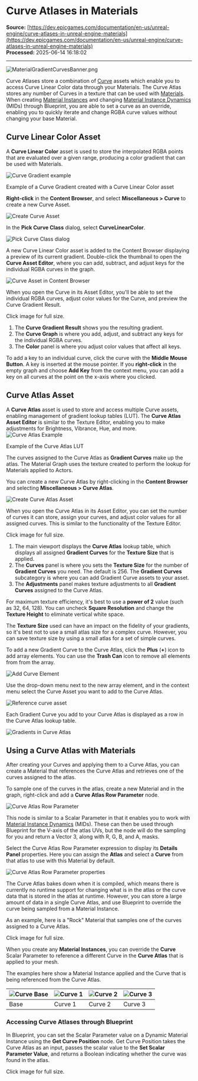 # Curve Atlases in Materials

**Source:** [https://dev.epicgames.com/documentation/en-us/unreal-engine/curve-atlases-in-unreal-engine-materials](https://dev.epicgames.com/documentation/en-us/unreal-engine/curve-atlases-in-unreal-engine-materials)  
**Processed:** 2025-06-14 16:18:02

---

![](https://d1iv7db44yhgxn.cloudfront.net/documentation/images/957c2bef-d4d4-4dd7-9ad6-cb3f091412ad/materialgradientcurvesbanner.png "MaterialGradientCurvesBanner.png")

Curve Atlases store a combination of [Curve](/documentation/en-us/unreal-engine/animation-curve-editor-in-unreal-engine) assets which enable you to access Curve Linear Color data through your Materials. The Curve Atlas stores any number of Curves in a texture that can be used with [Materials](/documentation/en-us/unreal-engine/unreal-engine-materials). When creating [Material Instances](/documentation/en-us/unreal-engine/instanced-materials-in-unreal-engine) and changing [Material Instance Dynamics](/documentation/en-us/unreal-engine/instanced-materials-in-unreal-engine#materialinstancedynamic) (MIDs) through Blueprint, you are able to set a curve as an override, enabling you to quickly iterate and change RGBA curve values without changing your base Material.

## Curve Linear Color Asset

A **Curve Linear Color** asset is used to store the interpolated RGBA points that are evaluated over a given range, producing a color gradient that can be used with Materials.

![Curve Gradient example](https://d1iv7db44yhgxn.cloudfront.net/documentation/images/3ca46c5e-52df-41d2-9abc-2a17bd1de3af/curvegradient.png)

Example of a Curve Gradient created with a Curve Linear Color asset

**Right-click** in the **Content Browser**, and select **Miscellaneous > Curve** to create a new Curve Asset.

![Create Curve Asset](https://d1iv7db44yhgxn.cloudfront.net/documentation/images/069228c9-6fb1-4303-b7b1-532964642414/create-curve-asset.png)

In the **Pick Curve Class** dialog, select **CurveLinearColor**.

![Pick Curve Class dialog](https://d1iv7db44yhgxn.cloudfront.net/documentation/images/847d2719-dc1a-4819-b152-0e05d50719e1/pick-curve-class.png)

A new Curve Linear Color asset is added to the Content Browser displaying a preview of its current gradient. Double-click the thumbnail to open the **Curve Asset Editor**, where you can add, subtract, and adjust keys for the individual RGBA curves in the graph.

![Curve Asset in Content Browser](https://d1iv7db44yhgxn.cloudfront.net/documentation/images/7fde724b-5e3e-4560-a986-c178d4049b03/curve-in-content-browser.png)

When you open the Curve in its Asset Editor, you'll be able to set the individual RGBA curves, adjust color values for the Curve, and preview the Curve Gradient Result.

Click image for full size.

1.  The **Curve Gradient Result** shows you the resulting gradient.
2.  The **Curve Graph** is where you add, adjust, and subtract any keys for the individual RGBA curves.
3.  The **Color** panel is where you adjust color values that affect all keys.

To add a key to an individual curve, click the curve with the **Middle Mouse Button**. A key is inserted at the mouse pointer. If you **right-click** in the empty graph and choose **Add Key** from the context menu, you can add a key on all curves at the point on the x-axis where you clicked.

## Curve Atlas Asset

A **Curve Atlas** asset is used to store and access multiple Curve assets, enabling management of gradient lookup tables (LUT). The **Curve Atlas Asset Editor** is similar to the Texture Editor, enabling you to make adjustments for Brightness, Vibrance, Hue, and more.  
![Curve Atlas Example](https://d1iv7db44yhgxn.cloudfront.net/documentation/images/754c525e-44fe-45d2-aba0-b24e7e5bad3d/curve-atlas-example.png)

Example of the Curve Atlas LUT

The curves assigned to the Curve Atlas as **Gradient Curves** make up the atlas. The Material Graph uses the texture created to perform the lookup for Materials applied to Actors.

You can create a new Curve Atlas by right-clicking in the **Content Browser** and selecting **Miscellaneous > Curve Atlas**.

![Create Curve Atlas Asset](https://d1iv7db44yhgxn.cloudfront.net/documentation/images/a446e087-042a-4ea0-8df2-f41b0d6dc1c7/create-curve-atlas.png)

When you open the Curve Atlas in its Asset Editor, you can set the number of curves it can store, assign your curves, and adjust color values for all assigned curves. This is similar to the functionality of the Texture Editor.

Click image for full size.

1.  The main viewport displays the **Curve Atlas** lookup table, which displays all assigned **Gradient Curves** for the **Texture Size** that is applied.
2.  The **Curves** panel is where you sets the **Texture Size** for the number of **Gradient Curves** you need. The default is 256. The **Gradient Curves** subcategory is where you can add Gradient Curve assets to your asset.
3.  The **Adjustments** panel makes texture adjustments to all **Gradient Curves** assigned to the Curve Atlas.

For maximum texture efficiency, it's best to use a **power of 2** value (such as 32, 64, 128). You can uncheck **Square Resolution** and change the **Texture Height** to eliminate vertical white space.

The **Texture Size** used can have an impact on the fidelity of your gradients, so it's best not to use a small atlas size for a complex curve. However, you can save texture size by using a small atlas for a set of simple curves.

To add a new Gradient Curve to the Curve Atlas, click the **Plus** (**+**) icon to add array elements. You can use the **Trash Can** icon to remove all elements from from the array.

![Add Curve Element](https://d1iv7db44yhgxn.cloudfront.net/documentation/images/9d54da52-ab01-4535-bb2c-8eccc3526784/add-curve-element.png)

Use the drop-down menu next to the new array element, and in the context menu select the Curve Asset you want to add to the Curve Atlas.

![Reference curve asset](https://d1iv7db44yhgxn.cloudfront.net/documentation/images/16498172-7b51-4098-a9f7-a3dfeb6792f2/reference-curve-asset.png)

Each Gradient Curve you add to your Curve Atlas is displayed as a row in the Curve Atlas lookup table.

![Gradients in Curve Atlas](https://d1iv7db44yhgxn.cloudfront.net/documentation/images/1580a24f-7444-4188-80f9-c0faf3aa86b5/curve-atlas-gradient-detail.png)

## Using a Curve Atlas with Materials

After creating your Curves and applying them to a Curve Atlas, you can create a Material that references the Curve Atlas and retrieves one of the curves assigned to the atlas.

To sample one of the curves in the atlas, create a new Material and in the graph, right-click and add a **Curve Atlas Row Parameter** node.

![Curve Atlas Row Parameter](https://d1iv7db44yhgxn.cloudfront.net/documentation/images/9bbab36f-0194-4835-8c90-867fca3cb83a/curve-atlas-row-parameter.png)

This node is similar to a Scalar Parameter in that it enables you to work with [Material Instance Dynamics](/documentation/en-us/unreal-engine/instanced-materials-in-unreal-engine#materialinstancedynamic) (MIDs). These can then be used through Blueprint for the V-axis of the atlas UVs, but the node will do the sampling for you and return a Vector 3, along with R, G, B, and A, masks.

Select the Curve Atlas Row Parameter expression to display its **Details Panel** properties. Here you can assign the **Atlas** and select a **Curve** from that atlas to use with this Material by default.

![Curve Atlas Row Parameter properties](https://d1iv7db44yhgxn.cloudfront.net/documentation/images/fc09a930-9e3a-465b-8f28-1878d68d8e56/curve-atlas-properties.png)

The Curve Atlas bakes down when it is compiled, which means there is currently no runtime support for changing what is in the atlas or the curve data that is stored in the atlas at runtime. However, you can store a large amount of data in a single Curve Atlas, and use Blueprint to override the curve being sampled from a Material Instance.

As an example, here is a "Rock" Material that samples one of the curves assigned to a Curve Atlas.

Click image for full size.

When you create any **Material Instances**, you can override the **Curve** Scalar Parameter to reference a different Curve in the **Curve Atlas** that is applied to your mesh.

The examples here show a Material Instance applied and the Curve that is being referenced from the Curve Atlas.

| ![Curve Base](https://d1iv7db44yhgxn.cloudfront.net/documentation/images/e798717f-cbb9-4600-85a7-59bdacac43e8/curve_base.png) | ![Curve 1](https://d1iv7db44yhgxn.cloudfront.net/documentation/images/2d40f114-f9f5-4a5f-85ea-d84d38c0fbd5/curve_1.png) | ![Curve 2](https://d1iv7db44yhgxn.cloudfront.net/documentation/images/c5b0ac29-e610-43f1-addf-3a94e960a4fb/curve_2.png) | ![Curve 3](https://d1iv7db44yhgxn.cloudfront.net/documentation/images/78a70ee2-08c8-473d-a219-30761372a30e/curve_3.png) |
| --- | --- | --- | --- |
| Base | Curve 1 | Curve 2 | Curve 3 |

### Accessing Curve Atlases through Blueprint

In Blueprint, you can set the Scalar Parameter value on a Dynamic Material Instance using the **Get Curve Position** node. Get Curve Position takes the Curve Atlas as an input, passes the scalar value to the **Set Scalar Parameter Value**, and returns a Boolean indicating whether the curve was found in the atlas.

Click image for full size.